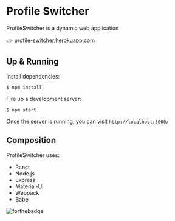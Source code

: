 # Profile Switcher

ProfileSwitcher is a dynamic web application

:point_right: [profile-switcher.herokuapp.com](https://profile-switcher.herokuapp.com/)

## Up & Running
Install dependencies:
```
$ npm install
```

Fire up a development server:
```
$ npm start
```

Once the server is running, you can visit `http://localhost:3000/`

## Composition
ProfileSwitcher uses:
- React
- Node.js
- Express
- Material-UI
- Webpack
- Babel

![forthebadge](https://forthebadge.com/images/badges/made-with-javascript.svg)
